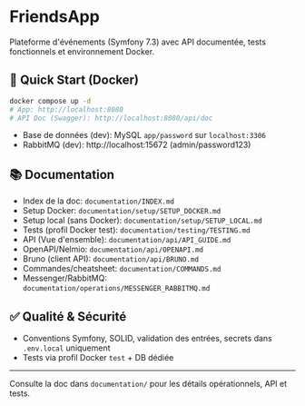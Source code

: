 # FriendsApp

Plateforme d'événements (Symfony 7.3) avec API documentée, tests fonctionnels et environnement Docker.

## 🚀 Quick Start (Docker)

```bash
docker compose up -d
# App: http://localhost:8080
# API Doc (Swagger): http://localhost:8080/api/doc
```

- Base de données (dev): MySQL `app/password` sur `localhost:3306`
- RabbitMQ (dev): http://localhost:15672 (admin/password123)

## 📚 Documentation

- Index de la doc: `documentation/INDEX.md`
- Setup Docker: `documentation/setup/SETUP_DOCKER.md`
- Setup local (sans Docker): `documentation/setup/SETUP_LOCAL.md`
- Tests (profil Docker test): `documentation/testing/TESTING.md`
- API (Vue d'ensemble): `documentation/api/API_GUIDE.md`
- OpenAPI/Nelmio: `documentation/api/OPENAPI.md`
- Bruno (client API): `documentation/api/BRUNO.md`
- Commandes/cheatsheet: `documentation/COMMANDS.md`
- Messenger/RabbitMQ: `documentation/operations/MESSENGER_RABBITMQ.md`

## ✅ Qualité & Sécurité

- Conventions Symfony, SOLID, validation des entrées, secrets dans `.env.local` uniquement
- Tests via profil Docker `test` + DB dédiée

---

Consulte la doc dans `documentation/` pour les détails opérationnels, API et tests.
